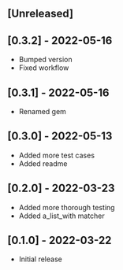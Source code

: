 ## [Unreleased]

## [0.3.2] - 2022-05-16

- Bumped version
- Fixed workflow

## [0.3.1] - 2022-05-16

- Renamed gem

## [0.3.0] - 2022-05-13

- Added more test cases
- Added readme

## [0.2.0] - 2022-03-23

- Added more thorough testing
- Added a_list_with matcher


## [0.1.0] - 2022-03-22

- Initial release
